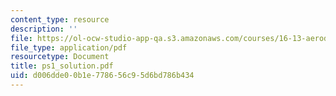 ```yaml
---
content_type: resource
description: ''
file: https://ol-ocw-studio-app-qa.s3.amazonaws.com/courses/16-13-aerodynamics-of-viscous-fluids-fall-2003/d006dde00b1e778656c95d6bd786b434_ps1_solution.pdf
file_type: application/pdf
resourcetype: Document
title: ps1_solution.pdf
uid: d006dde0-0b1e-7786-56c9-5d6bd786b434
---
```

